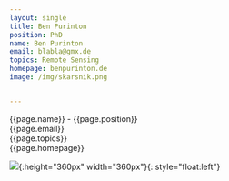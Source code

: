 ```yaml
---
layout: single
title: Ben Purinton
position: PhD  
name: Ben Purinton
email: blabla@gmx.de
topics: Remote Sensing
homepage: benpurinton.de
image: /img/skarsnik.png


---
```


{{page.name}} - {{page.position}}  
{{page.email}}  
{{page.topics}}  
{{page.homepage}}

![](/team_members/img/skarsnik.png){:height="360px" width="360px"}{: style="float:left"}  





